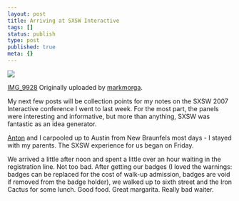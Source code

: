 ```yaml
---
layout: post
title: Arriving at SXSW Interactive
tags: []
status: publish
type: post
published: true
meta: {}
---
```

[![](http://farm1.static.flickr.com/153/426437442_1e72091e83_m.jpg)](http://www.flickr.com/photos/markmorga/426437442/)

[IMG_9928](http://www.flickr.com/photos/markmorga/426437442/) Originally uploaded by [markmorga](http://www.flickr.com/people/markmorga/).

My next few posts will be collection points for my notes on the SXSW 2007 Interactive conference I went to last week.  For the most part, the panels were interesting and informative, but more than anything, SXSW was fantastic as an idea generator.

[Anton](http://antonolsen.com/) and I carpooled up to Austin from New Braunfels most days - I stayed with my parents.  The SXSW experience for us began on Friday.

We arrived a little after noon and spent a little over an hour waiting in the registration line.  Not too bad.  After getting our badges (I loved the warnings: badges can be replaced for the cost of walk-up admission, badges are void if removed from the badge holder), we walked up to sixth street and the Iron Cactus for some lunch.  Good food.  Great margarita.  Really bad waiter.
